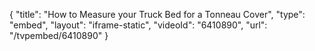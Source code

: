 {
    "title": "How to Measure your Truck Bed for a Tonneau Cover",
    "type": "embed",
    "layout": "iframe-static",
    "videoId": "6410890",
    "url": "\/tvpembed\/6410890"
}